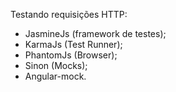 Testando requisições HTTP:

- JasmineJs (framework de testes);
- KarmaJs (Test Runner);
- PhantomJs (Browser);
- Sinon (Mocks);
- Angular-mock.

